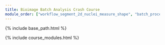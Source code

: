 ```yaml
---
title: Bioimage Batch Analysis Crash Course
module_order: ["workflow_segment_2d_nuclei_measure_shape", "batch_processing" ]
---
```


{% include base_path.html %}

{% include course_modules.html %}
